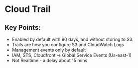 # Cloud Trail

## Key Points:
* Enabled by default with 90 days, and without storing to S3.
* Trails are how you configure S3 and CloudWatch Logs
* Management events only by default
* IAM, STS, Cloudfront -> Global Service Events (Us-east-1)
* Not Realtime - a delay about 15 mins
